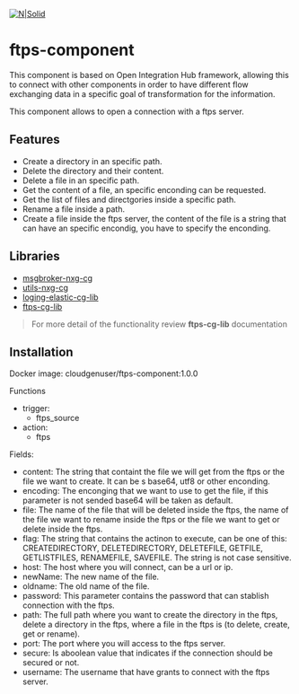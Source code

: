 [![N|Solid](https://cloudgensys.com/cg-demo/wp-content/uploads/2019/05/CG-Logo-01.png)](https://www.cloudgensys.com/)

# ftps-component

This component is based on Open Integration Hub framework, allowing this to connect with other components in order to have different flow exchanging data in a specific goal of transformation for the information.

This component allows to open a connection with a ftps server.

## Features

- Create a directory in an specific path.
- Delete the directory and their content.
- Delete a file in an specific path.
- Get the content of a file, an specific enconding can be requested.
- Get the list of files and directgories inside a specific path.
- Rename a file inside a path.
- Create a file inside the ftps server, the content of the file is a string that can have an specific encondig, you have to specify the enconding.

## Libraries

- [msgbroker-nxg-cg](https://www.npmjs.com/package/msgbroker-nxg-cg)
- [utils-nxg-cg](https://www.npmjs.com/package/utils-nxg-cg)
- [loging-elastic-cg-lib](https://www.npmjs.com/package/loging-elastic-cg-lib)
- [ftps-cg-lib](https://www.npmjs.com/package/ftps-cg-lib)

> For more detail of the functionality review **ftps-cg-lib** documentation

## Installation

Docker image: cloudgenuser/ftps-component:1.0.0

Functions
- trigger:
  - ftps_source
- action:
  - ftps

Fields:
- content: The string that containt the file we will get from the ftps or the file we want to create. It can be s base64, utf8 or other enconding.
- encoding: The enconging that we want to use to get the file, if this parameter is not sended base64 will be taken as default.
- file: The name of the file that will be deleted inside the ftps, the name of the file we want to rename inside the ftps or the file we want to get or delete inside the ftps.
- flag: The string that contains the actinon to execute, can be one of this: CREATEDIRECTORY, DELETEDIRECTORY, DELETEFILE, GETFILE, GETLISTFILES, RENAMEFILE, SAVEFILE. The string is not case sensitive.
- host: The host where you will connect, can be a url or ip.
- newName: The new name of the file.
- oldname: The old name of the file.
- password: This parameter contains the password that can stablish connection with the ftps.
- path: The full path where you want to create the directory in the ftps, delete a directory in the ftps, where a file in the ftps is (to delete, create, get or rename).
- port: The port where you will access to the ftps server.
- secure: Is aboolean value that indicates if the connection should be secured or not.
- username: The username that have grants to connect with the ftps server.
